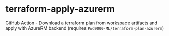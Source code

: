 # terraform-apply-azurerm
GitHub Action - Download a terraform plan from workspace artifacts and apply with AzureRM backend (requires `Pwd9000-ML/terraform-plan-azurerm`)
